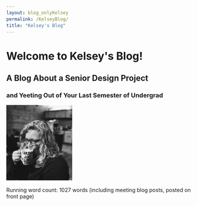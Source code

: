 ```yaml
---
layout: blog_onlyKelsey
permalink: /KelseyBlog/
title: "Kelsey's Blog"
---
```


# Welcome to Kelsey's Blog!
## A Blog About a Senior Design Project
### and Yeeting Out of Your Last Semester of Undergrad

![](./images/kelsey_blog_pic.jpeg)

Running word count: 1027 words (including meeting blog posts, posted on front page)

<style> img {max-width: 100%; max-height: 200px; left: 50%; }</style>